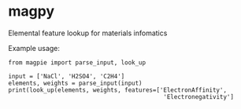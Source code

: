 # magpy
Elemental feature lookup for materials infomatics

Example usage:

```
from magpie import parse_input, look_up

input = ['NaCl', 'H2SO4', 'C2H4']
elements, weights = parse_input(input)
print(look_up(elements, weights, features=['ElectronAffinity', 
                                            'Electronegativity']
```
